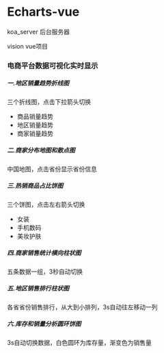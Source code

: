 # Echarts-vue

koa_server 后台服务器

vision vue项目

### 电商平台数据可视化实时显示

##### 一.地区销量趋势折线图

三个折线图，点击下拉箭头切换
- 商品销量趋势
- 地区销量趋势
- 商家销量趋势

##### 二.商家分布地图和散点图

中国地图，点击省份显示省份信息

##### 三.热销商品占比饼图

三个饼图，点击左右箭头切换
- 女装
- 手机数码
- 美妆护肤

##### 四.商家销售统计横向柱状图

五条数据一组，3秒自动切换

##### 五.地区销售排行柱状图

各省省份销售排行，从大到小排列，3s自动往左移动一列

##### 六.库存和销量分析圆环饼图

3s自动切换数据，白色圆环为库存量，渐变色为销售量
